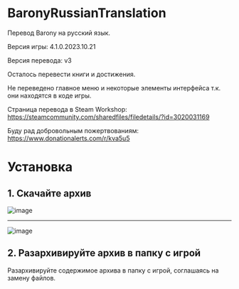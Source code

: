 # BaronyRussianTranslation
 
Перевод Barony на русский язык.

Версия игры: 4.1.0.2023.10.21

Версия перевода: v3

Осталось перевести книги и достижения.

Не переведено главное меню и некоторые элементы интерфейса т.к. они находятся в коде игры.

Страница перевода в Steam Workshop:
https://steamcommunity.com/sharedfiles/filedetails/?id=3020031169

Буду рад добровольным пожертвованиям:
https://www.donationalerts.com/r/kva5u5

# Установка

## 1. Скачайте архив

![image](https://github.com/Kvasus/BaronyRussianTranslation/assets/84940635/6b35ef16-cff6-4400-8d27-ecef0c6605f5)

------------

![image](https://github.com/Kvasus/BaronyRussianTranslation/assets/84940635/53ff3af6-8581-4fc2-9a03-31521ba45393)

## 2. Разархивируйте архив в папку с игрой

Разархивируйте содержимое архива в папку с игрой, соглашаясь на замену файлов.
